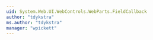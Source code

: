 ```yaml
---
uid: System.Web.UI.WebControls.WebParts.FieldCallback
author: "tdykstra"
ms.author: "tdykstra"
manager: "wpickett"
---
```


